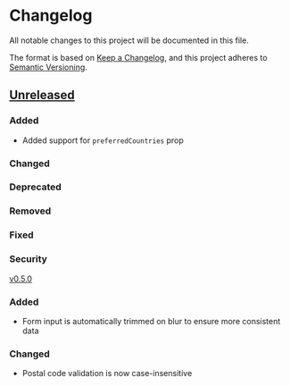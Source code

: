 # Changelog

All notable changes to this project will be documented in this file.

The format is based on [Keep a Changelog](https://keepachangelog.com/en/1.0.0/), and this project adheres to [Semantic Versioning](https://semver.org/spec/v2.0.0.html).

## [Unreleased]

### Added

- Added support for `preferredCountries` prop

### Changed
### Deprecated
### Removed
### Fixed
### Security

[v0.5.0]

### Added

- Form input is automatically trimmed on blur to ensure more consistent data

### Changed

- Postal code validation is now case-insensitive

[unreleased]: https://github.com/InterNACHI/franklin/compare/v0.5.0...HEAD
[v0.5.0]: https://github.com/InterNACHI/franklin/releases/tag/v0.4.0...v0.5.0
[v0.5.0]: https://github.com/InterNACHI/franklin/releases/tag/v0.4.0...v0.5.0
[v0.4.0]: https://github.com/InterNACHI/franklin/releases/tag/v0.4.0
